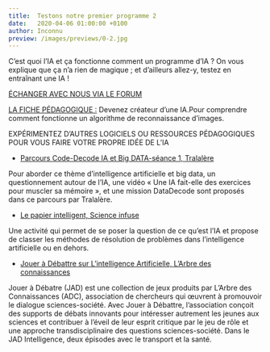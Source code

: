 ```yaml
---
title:  Testons notre premier programme 2   
date:   2020-04-06 01:00:00 +0100
author: Inconnu
preview: /images/previews/0-2.jpg
---
```


C’est quoi l’IA et ça fonctionne comment un programme d’IA ? On vous explique que ça n’a rien de magique ; et d’ailleurs allez-y, testez en entraînant une IA !

[ÉCHANGER AVEC NOUS VIA LE FORUM](https://mooc-forums.inria.fr/moociai/login)


[LA FICHE PÉDAGOGIQUE :](https://pixees.fr/wp-content/uploads/2020/04/m1-fichepedago-experimenter-1.pdf) Devenez créateur d’une IA.Pour comprendre comment fonctionne un algorithme de reconnaissance d’images.

EXPÉRIMENTEZ D’AUTRES LOGICIELS OU RESSOURCES PÉDAGOGIQUES POUR VOUS FAIRE VOTRE PROPRE IDÉE DE L’IA


* [Parcours Code-Decode IA et Big DATA-séance 1, Tralalère](https://pixees.fr/wp-content/uploads/2020/04/m1_IAI_fichepedagosup-code-decode-IA1.pdf)

Pour aborder ce thème d’intelligence artificielle et big data, un questionnement autour de l’IA, une vidéo « Une IA fait-elle des exercices pour muscler sa mémoire », et une mission DataDecode sont proposés dans ce parcours par Tralalère.

* [Le papier intelligent, Science infuse](https://pixees.fr/wp-content/uploads/2020/04/m1_IAI_fichepedagosup_papier_intelligent.pdf)

Une activité qui permet de se poser la question de ce qu’est l’IA et propose de classer les méthodes de résolution de problèmes dans l’intelligence artificielle ou en dehors.

* [Jouer à Débattre sur L’intelligence Artificielle, L’Arbre des connaissances](https://pixees.fr/wp-content/uploads/2020/04/m1_IAI_fichepedagosup_jouer_a_debattre.pdf)

Jouer à Débatre (JAD) est une collection de jeux produits par L’Arbre des Connaissances (ADC), association de chercheurs qui œuvrent à promouvoir le dialogue sciences-société. Avec Jouer à Débattre, l’association conçoit des supports de débats innovants pour intéresser autrement les jeunes aux sciences et contribuer à l’éveil de leur esprit critique par le jeu de rôle et une approche transdisciplinaire des questions sciences-société. Dans le JAD Intelligence, deux épisodes avec le transport et la santé.
